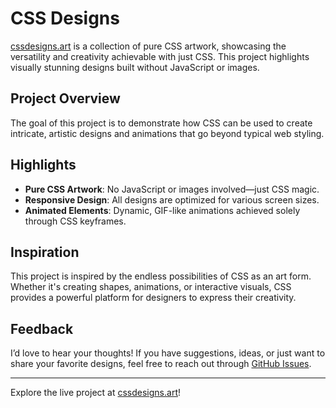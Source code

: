 # CSS Designs

[cssdesigns.art](https://cssdesigns.art) is a collection of pure CSS artwork, showcasing the versatility and creativity achievable with just CSS. This project highlights visually stunning designs built without JavaScript or images.

## Project Overview
The goal of this project is to demonstrate how CSS can be used to create intricate, artistic designs and animations that go beyond typical web styling.

## Highlights
- **Pure CSS Artwork**: No JavaScript or images involved—just CSS magic.
- **Responsive Design**: All designs are optimized for various screen sizes.
- **Animated Elements**: Dynamic, GIF-like animations achieved solely through CSS keyframes.

## Inspiration
This project is inspired by the endless possibilities of CSS as an art form. Whether it's creating shapes, animations, or interactive visuals, CSS provides a powerful platform for designers to express their creativity.

## Feedback
I’d love to hear your thoughts! If you have suggestions, ideas, or just want to share your favorite designs, feel free to reach out through [GitHub Issues](https://github.com/jaimesi/CSS-Designs/issues).

---

Explore the live project at [cssdesigns.art](https://cssdesigns.art)!
